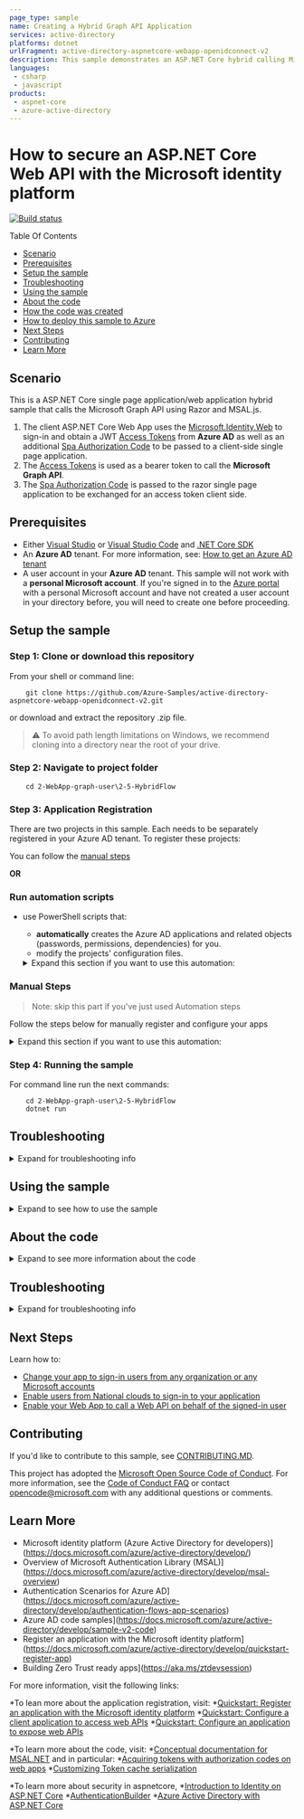 ```yaml
---
page_type: sample
name: Creating a Hybrid Graph API Application
services: active-directory
platforms: dotnet
urlFragment: active-directory-aspnetcore-webapp-openidconnect-v2
description: This sample demonstrates an ASP.NET Core hybrid calling Microsoft Graph API.
languages:
 - csharp
 - javascript
products:
 - aspnet-core
 - azure-active-directory
---
```


# How to secure an ASP.NET Core Web API with the Microsoft identity platform

[![Build status](https://identitydivision.visualstudio.com/IDDP/_apis/build/status/AAD%20Samples/.NET%20client%20samples/ASP.NET%20Core%20Web%20App%20tutorial)](https://identitydivision.visualstudio.com/IDDP/_build/latest?definitionId=819)

Table Of Contents

* [Scenario](#Scenario)
* [Prerequisites](#Prerequisites)
* [Setup the sample](#Setup-the-sample)
* [Troubleshooting](#Troubleshooting)
* [Using the sample](#Using-the-sample)
* [About the code](#About-the-code)
* [How the code was created](#How-the-code-was-created)
* [How to deploy this sample to Azure](#How-to-deploy-this-sample-to-Azure)
* [Next Steps](#Next-Steps)
* [Contributing](#Contributing)
* [Learn More](#Learn-More)

## Scenario

 This is a ASP.NET Core single page application/web application hybrid sample that calls the Microsoft Graph API using Razor and MSAL.js.

 1. The client ASP.NET Core Web App uses the [Microsoft.Identity.Web](https://aka.ms/microsoft-identity-web) to sign-in and obtain a JWT [Access Tokens](https://docs.microsoft.com/azure/active-directory/develop/access-tokens) from **Azure AD** as well as an additional [Spa Authorization Code](https://github.com/AzureAD/microsoft-authentication-library-for-dotnet/wiki/SPA-Authorization-Code) to be passed to a client-side single page application.
 1. The [Access Tokens](https://docs.microsoft.com/azure/active-directory/develop/access-tokens) is used as a bearer token to call the **Microsoft Graph API**.
 1. The [Spa Authorization Code](https://github.com/AzureAD/microsoft-authentication-library-for-dotnet/wiki/SPA-Authorization-Code) is passed to the razor single page application to be exchanged for an access token client side.

## Prerequisites

* Either [Visual Studio](https://visualstudio.microsoft.com/downloads/) or [Visual Studio Code](https://code.visualstudio.com/download) and [.NET Core SDK](https://www.microsoft.com/net/learn/get-started)
* An **Azure AD** tenant. For more information, see: [How to get an Azure AD tenant](https://docs.microsoft.com/azure/active-directory/develop/test-setup-environment#get-a-test-tenant)
* A user account in your **Azure AD** tenant. This sample will not work with a **personal Microsoft account**.  If you're signed in to the [Azure portal](https://portal.azure.com) with a personal Microsoft account and have not created a user account in your directory before, you will need to create one before proceeding.

## Setup the sample

### Step 1: Clone or download this repository

From your shell or command line:

```console
    git clone https://github.com/Azure-Samples/active-directory-aspnetcore-webapp-openidconnect-v2.git
```

or download and extract the repository .zip file.

>:warning: To avoid path length limitations on Windows, we recommend cloning into a directory near the root of your drive.

### Step 2: Navigate to project folder

```console
    cd 2-WebApp-graph-user\2-5-HybridFlow
```

### Step 3: Application Registration

There are two projects in this sample. Each needs to be separately registered in your Azure AD tenant. To register these projects:

You can follow the [manual steps](#Manual-steps)

**OR**

### Run automation scripts

* use PowerShell scripts that:
  * **automatically** creates the Azure AD applications and related objects (passwords, permissions, dependencies) for you.
  * modify the projects' configuration files.

  <details>
   <summary>Expand this section if you want to use this automation:</summary>

    > **WARNING**: If you have never used **Azure AD Powershell** before, we recommend you go through the [App Creation Scripts guide](./AppCreationScripts/AppCreationScripts.md) once to ensure that your environment is prepared correctly for this step.
  
    1. On Windows, run PowerShell as **Administrator** and navigate to the root of the cloned directory
    1. In PowerShell run:

       ```PowerShell
       Set-ExecutionPolicy -ExecutionPolicy RemoteSigned -Scope Process -Force
       ```

    1. Run the script to create your Azure AD application and configure the code of the sample application accordingly.
    1. For interactive process - in PowerShell run:

       ```PowerShell
       cd .\AppCreationScripts\
       .\Configure.ps1 -TenantId "[Optional] - your tenant id" -Environment "[Optional] - Azure environment, defaults to 'Global'"
       ```

       > Other ways of running the scripts are described in [App Creation Scripts guide](./AppCreationScripts/AppCreationScripts.md)
       > The scripts also provide a guide to automated application registration, configuration and removal which can help in your CI/CD scenarios.

  </details>

### Manual Steps

 > Note: skip this part if you've just used Automation steps

Follow the steps below for manually register and configure your apps

<details>
   <summary>Expand this section if you want to use this automation:</summary>
  1. Sign in to the [Azure portal](https://portal.azure.com).
  1. If your account is present in more than one Azure AD tenant, select your profile at the top right corner in the menu on top of the page, and then **switch directory** to change your portal session to the desired Azure AD tenant.

#### Register the service app (TodoListService-aspnetcore-webapi)

  1. Navigate to the [Azure portal](https://portal.azure.com) and select the **Azure Active Directory** service.
  1. Select the **App Registrations** blade on the left, then select **New registration**.
  1. In the **Register an application page** that appears, enter your application's registration information:
     * In the **Name** section, enter a meaningful application name that will be displayed to users of the app, for example `HybridFlow-aspnetcore`.
  1. Under **Supported account types**, select **Accounts in this organizational directory only**
  1. Click **Register** to create the application.
  1. In the app's registration screen, find and note the **Application (client) ID**. You'll need to use this value in your app's configuration files.
  1. In the app's registration screen, select **Authentication** in the menu.
     * If you don't have a platform added, select **Add a platform** and select the **Web** option.
     * In the **Redirect URIs** section, enter the following redirect URIs.
        * `https://localhost:44321/signin/`
     * Click on the **Add a platform** button in the **Platform configurations** section of the page
       * Select the **Single-page application** button and enter `https://localhost:7089/` as the **Redirect URI** and click the **Configure** button
     * Under the **Implicit grant and hybrid flows** section enable both the **Access tokens** and **ID tokens** options.
  1. Select **Save** to save your changes.
  1. In the app's registration screen, select the **Certificates & secrets** blade in the left to open the page where we can generate secrets and upload certificates.
  1. In the **Client secrets** section, select **New client secret**:
     * Type a key description (for instance `app secret`),
     * Select one of the available key durations (**6 months**, **12 months** or **Custom**) as per your security posture.
     * The generated key value will be displayed when you select the **Add** button. Copy and save the generated value for use in later steps.
     * You'll need this key later in your code's configuration files. This key value will not be displayed again, and is not retrievable by any other means, so make sure to note it from the Azure portal before navigating to any other screen or blade.
  1. In the app's registration screen, select the **API permissions** blade in the left to open the page where we add access to the APIs that your application needs.
     * Select the **Add a permission** button and then,
     * Ensure that the **Microsoft APIs** tab is selected.
     * In the *Commonly used Microsoft APIs* section, select **Microsoft Graph**
     * In the **Delegated permissions** section, select the **User.Read** in the list followed by **Mail.Read**. Use the search box if necessary.
     * Select the **Add permissions** button at the bottom.
     * Click the **Grant admin consent** button in the page to allow your application access to these scopes.
  1. Select the `Manifest` blade on the left.
     * Set `accessTokenAcceptedVersion` property to **2**.
     * Click on **Save**.

##### Configure the application to use your registration

  Open the project in your IDE (like Visual Studio or Visual Studio Code) to configure the code.

   > In the steps below, "ClientID" is the same as "Application ID" or "AppId".

  1. Open the `appsettings.json` file.
  1. Find the key `Domain` and replace the existing value with your Azure AD tenant name.
  1. Find the key `TenantId` and replace the existing value with your Azure AD tenant ID.
  1. Find the key `ClientId` and replace the existing value with the application ID (clientId) of `HybridFlow-aspnetcore` app copied from the Azure portal.
  1. Find the key `ClientSecret` and replace the existing value with the **client secret** of `HybridFlow-aspnetcore` app copied from the Azure portal.
</details>

### Step 4: Running the sample

 For command line run the next commands:

```console
    cd 2-WebApp-graph-user\2-5-HybridFlow
    dotnet run
```

## Troubleshooting

<details>
 <summary>Expand for troubleshooting info</summary>

Use [Stack Overflow](http://stackoverflow.com/questions/tagged/msal) to get support from the community.
Ask your questions on Stack Overflow first and browse existing issues to see if someone has asked your question before.
Make sure that your questions or comments are tagged with [`azure-active-directory` `adal` `msal` `dotnet`].

If you find a bug in the sample, please raise the issue on [GitHub Issues](../../issues).

To provide a recommendation, visit the following [User Voice page](https://feedback.azure.com/forums/169401-azure-active-directory).
</details>

## Using the sample

<details>
 <summary>Expand to see how to use the sample</summary>
 Open your web browser and navigate to `https://localhost:7089`. The app immediately attempts to authenticate you via the Microsoft identity platform endpoint. Sign in using an user account in that tenant. The client side `MSAL.js` client will receive an **auth** code from the server that will be exchanged for an authorization token and cached immediately after you've signed in.

1. Click on `Profile` tab to see user information and emails in the page retrieved using the `MSAL.js` library client side.

Did the sample not work for you as expected? Did you encounter issues trying this sample? Then please reach out to us using the [GitHub Issues](../../../../issues) page.

[Consider taking a moment to share your experience with us.](https://forms.office.com/Pages/ResponsePage.aspx?id=v4j5cvGGr0GRqy180BHbRz0h_jLR5HNJlvkZAewyoWxUNEFCQ0FSMFlPQTJURkJZMTRZWVJRNkdRMC4u)
</details>

## About the code

<details>
 <summary>Expand to see more information about the code</summary>

## Server setup

1. The entire application is built using the [Microsoft Identity Web](https://docs.microsoft.com/en-us/azure/active-directory/develop/microsoft-identity-web) library and [ASP.NET Core](https://docs.microsoft.com/en-us/aspnet/core/introduction-to-aspnet-core?view=aspnetcore-6.0) using [Razor](https://docs.microsoft.com/en-us/aspnet/web-pages/overview/getting-started/introducing-razor-syntax-c) pages.
1. The main entry point of this program is found in the `Program.cs` file. With **ASP.NET Core 6.0** [the Startup.cs file has been merged with the Program.cs file](https://docs.microsoft.com/en-us/aspnet/core/release-notes/aspnetcore-6.0?view=aspnetcore-6.0#web-app-template-improvements). As a result, much of the configuration you'd see in older samples in the `Startup.cs` file now take place in the `Program.cs` file. Also, because this is based on C# 9 [the main method no longer needs to be explicitly stated and a top-level statement is used instead.](https://docs.microsoft.com/en-us/dotnet/csharp/fundamentals/program-structure/top-level-statements)
1. In the `Program.cs` file you will see the [WebApplicationBuilder](https://docs.microsoft.com/en-us/dotnet/api/microsoft.aspnetcore.builder.webapplicationbuilder?view=aspnetcore-6.0) **builder** which injects all dependencies into your application.
    * The authentication dependencies are some of the first to be injected into the application using the `AddAuthentication` method. The `OpenIdConnectDefaults.AuthenticationScheme` is provided to configure the application to use the [OpenID Connect protocol](https://docs.microsoft.com/en-us/azure/active-directory/develop/v2-protocols-oidc).
    * The `AddMicrosoftIdentityWebApp` called to further configure the application to use the authentication services required by **Microsoft Identity**. Because this is using a hybrid flow the `OnAuthorizationCodeReceived` event is customized to allow for the server to request an **authorization code** to be retrieved from the server and sent to the client to be redeemed while also acquiring a token to be stored server side. Both the server-side **authentication token** and client-side **authorization code** are redeemed using the `ConfidentialClientService` which is discussed later. Because this application is configured to use [PKCE](https://datatracker.ietf.org/doc/html/rfc7636) the `code_challenge` value is extracted from the URL that would have been used by the flow automatically and is passed to the `ConfidentialClientService` to acquire the needed **authentication token** and **authorization code**. The **authorization code** is then stored in the **session** to be placed in a JavaScript variable rendered server-side to be redeemed for an **authentication token**. This is discussed in more detail later.

    The context `TokenEndpointResponse.AccessToken` and `context.TokenEndpointResponse.IdToken` need to be set to properly navigate to the next user verification step.

    ```CSharp
    builder.Services.AddAuthentication(OpenIdConnectDefaults.AuthenticationScheme)
    .AddMicrosoftIdentityWebApp(options =>
    {
        options.ResponseType = OpenIdConnectResponseType.Code;
        options.Events.OnAuthorizationCodeReceived = async context =>
        {
            context.TokenEndpointRequest.Parameters.TryGetValue("code_verifier", out var codeVerifier);
            context.HandleCodeRedemption();

            var clientService = serviceProvider.GetService<IConfidentialClientApplicationService>();
            var authResult = await clientService.GetAuthenticationResultAsync(context.ProtocolMessage.Code, codeVerifier);

            context.Request.HttpContext.Session.SetString("Microsoft.Identity.Hybrid.Authentication", authResult.SpaAuthCode);

            context.TokenEndpointResponse.AccessToken = authResult.AccessToken;
            context.TokenEndpointResponse.IdToken = authResult.IdToken;
        };

        builder.Configuration.Bind("AzureAd", options);
    });
    ```

1. The rest of the file configures a basic **ASP.NET Core** app to use **Razor** pages, **Controllers** and a few other configurations.
    ```CSharp
    builder.Services.AddControllersWithViews(options =>
    {
        var policy = new AuthorizationPolicyBuilder()
            .RequireAuthenticatedUser()
            .Build();
    
        options.Filters.Add(new AuthorizeFilter(policy));
    });
    
    builder.Services.AddRazorPages();
    builder.Services.AddControllers();
    
    var app = builder.Build();
    
    app.UseSession();
    
    // Configure the HTTP request pipeline.
    if (!app.Environment.IsDevelopment())
    {
    app.UseExceptionHandler("/Error");
    // The default HSTS value is 30 days. You may want to change this for production scenarios, see https://aka.ms/aspnetcore-hsts.
    app.UseHsts();
    }
    
    app.UseHttpsRedirection();
    app.UseStaticFiles("");
    
    app.UseRouting();
    
    app.UseAuthentication();
    app.UseAuthorization();
    
    app.MapRazorPages();
    app.MapControllers();
    
    app.Run();
    ```

## Server-side Token Redemption

1. In this application server-side token acquisition is handled by the `ConfidentialClientService`. This service makes use of the [ConfidentialClientService](https://docs.microsoft.com/en-us/dotnet/api/microsoft.identity.client.confidentialclientapplication?view=azure-dotnet) class from the Microsoft Identity Library to redeem access tokens from Azure and can also be used to store token attributed to individual accounts.

```CSharp
        private static IConfidentialClientApplication? _confidentialClientApplication;
        private static IConfidentialClientApplication ConfidentialClientApplication
        {
            get
            {
                if (_confidentialClientApplication == null)
                {
                    _confidentialClientApplication = ConfidentialClientApplicationBuilder.Create(AuthenticationConfig.AzureAd.ClientId)
                        .WithClientSecret(AuthenticationConfig.AzureAd.ClientSecret)
                        .WithRedirectUri(AuthenticationConfig.RedirectUri)
                        .WithAuthority(new Uri(AuthenticationConfig.AzureAd.Authority))
                        .Build();

                    _confidentialClientApplication.AddInMemoryTokenCache();
                }

                return _confidentialClientApplication;
            }
        }
```

</details>

## Troubleshooting

<details>
 <summary>Expand for troubleshooting info</summary>

Use [Stack Overflow](http://stackoverflow.com/questions/tagged/msal) to get support from the community.
Ask your questions on Stack Overflow first and browse existing issues to see if someone has asked your question before.
Make sure that your questions or comments are tagged with [`azure-active-directory` `adal` `msal` `dotnet`].

If you find a bug in the sample, please raise the issue on [GitHub Issues](../../issues).

To provide a recommendation, visit the following [User Voice page](https://feedback.azure.com/forums/169401-azure-active-directory).
</details>

## Next Steps

Learn how to:

* [Change your app to sign-in users from any organization or any Microsoft accounts](https://github.com/Azure-Samples/active-directory-aspnetcore-webapp-openidconnect-v2/tree/master/1-WebApp-OIDC/1-3-AnyOrgOrPersonal)
* [Enable users from National clouds to sign-in to your application](https://github.com/Azure-Samples/active-directory-aspnetcore-webapp-openidconnect-v2/tree/master/1-WebApp-OIDC/1-4-Sovereign)
* [Enable your Web App to call a Web API on behalf of the signed-in user](https://github.com/Azure-Samples/ms-identity-dotnetcore-ca-auth-context-app)

## Contributing

If you'd like to contribute to this sample, see [CONTRIBUTING.MD](/CONTRIBUTING.md).

This project has adopted the [Microsoft Open Source Code of Conduct](https://opensource.microsoft.com/codeofconduct/). For more information, see the [Code of Conduct FAQ](https://opensource.microsoft.com/codeofconduct/faq/) or contact [opencode@microsoft.com](mailto:opencode@microsoft.com) with any additional questions or comments.

## Learn More

* Microsoft identity platform (Azure Active Directory for developers)](https://docs.microsoft.com/azure/active-directory/develop/)
* Overview of Microsoft Authentication Library (MSAL)](https://docs.microsoft.com/azure/active-directory/develop/msal-overview)
* Authentication Scenarios for Azure AD](https://docs.microsoft.com/azure/active-directory/develop/authentication-flows-app-scenarios)
* Azure AD code samples](https://docs.microsoft.com/azure/active-directory/develop/sample-v2-code)
* Register an application with the Microsoft identity platform](https://docs.microsoft.com/azure/active-directory/develop/quickstart-register-app)
* Building Zero Trust ready apps](https://aka.ms/ztdevsession)

For more information, visit the following links:

 *To lean more about the application registration, visit:
  *[Quickstart: Register an application with the Microsoft identity platform](https://docs.microsoft.com/azure/active-directory/develop/quickstart-register-app)
  *[Quickstart: Configure a client application to access web APIs](https://docs.microsoft.com/azure/active-directory/develop/quickstart-configure-app-access-web-apis)
  *[Quickstart: Configure an application to expose web APIs](https://docs.microsoft.com/azure/active-directory/develop/quickstart-configure-app-expose-web-apis)

  *To learn more about the code, visit:
  *[Conceptual documentation for MSAL.NET](https://github.com/AzureAD/microsoft-authentication-library-for-dotnet/wiki#conceptual-documentation) and in particular:
  *[Acquiring tokens with authorization codes on web apps](https://github.com/AzureAD/microsoft-authentication-library-for-dotnet/wiki/Acquiring-tokens-with-authorization-codes-on-web-apps)
  *[Customizing Token cache serialization](https://github.com/AzureAD/microsoft-authentication-library-for-dotnet/wiki/token-cache-serialization)

  *To learn more about security in aspnetcore,
  *[Introduction to Identity on ASP.NET Core](https://docs.microsoft.com/aspnet/core/security/authentication/identity)
  *[AuthenticationBuilder](https://docs.microsoft.com/dotnet/api/microsoft.aspnetcore.authentication.authenticationbuilder)
  *[Azure Active Directory with ASP.NET Core](https://docs.microsoft.com/aspnet/core/security/authentication/azure-active-directory)
